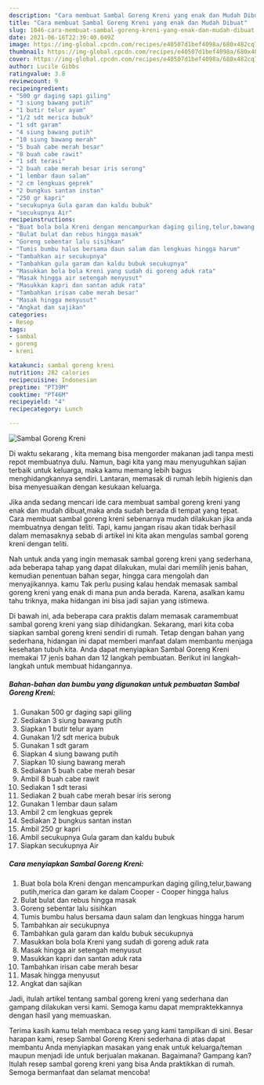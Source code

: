 ```yaml
---
description: "Cara membuat Sambal Goreng Kreni yang enak dan Mudah Dibuat"
title: "Cara membuat Sambal Goreng Kreni yang enak dan Mudah Dibuat"
slug: 1046-cara-membuat-sambal-goreng-kreni-yang-enak-dan-mudah-dibuat
date: 2021-06-16T22:39:40.049Z
image: https://img-global.cpcdn.com/recipes/e40507d1bef4098a/680x482cq70/sambal-goreng-kreni-foto-resep-utama.jpg
thumbnail: https://img-global.cpcdn.com/recipes/e40507d1bef4098a/680x482cq70/sambal-goreng-kreni-foto-resep-utama.jpg
cover: https://img-global.cpcdn.com/recipes/e40507d1bef4098a/680x482cq70/sambal-goreng-kreni-foto-resep-utama.jpg
author: Lucile Gibbs
ratingvalue: 3.8
reviewcount: 9
recipeingredient:
- "500 gr daging sapi giling"
- "3 siung bawang putih"
- "1 butir telur ayam"
- "1/2 sdt merica bubuk"
- "1 sdt garam"
- "4 siung bawang putih"
- "10 siung bawang merah"
- "5 buah cabe merah besar"
- "8 buah cabe rawit"
- "1 sdt terasi"
- "2 buah cabe merah besar iris serong"
- "1 lembar daun salam"
- "2 cm lengkuas geprek"
- "2 bungkus santan instan"
- "250 gr kapri"
- "secukupnya Gula garam dan kaldu bubuk"
- "secukupnya Air"
recipeinstructions:
- "Buat bola bola Kreni dengan mencampurkan daging giling,telur,bawang putih,merica dan garam ke dalam Cooper Cooper hingga halus"
- "Bulat bulat dan rebus hingga masak"
- "Goreng sebentar lalu sisihkan"
- "Tumis bumbu halus bersama daun salam dan lengkuas hingga harum"
- "Tambahkan air secukupnya"
- "Tambahkan gula garam dan kaldu bubuk secukupnya"
- "Masukkan bola bola Kreni yang sudah di goreng aduk rata"
- "Masak hingga air setengah menyusut"
- "Masukkan kapri dan santan aduk rata"
- "Tambahkan irisan cabe merah besar"
- "Masak hingga menyusut"
- "Angkat dan sajikan"
categories:
- Resep
tags:
- sambal
- goreng
- kreni

katakunci: sambal goreng kreni 
nutrition: 282 calories
recipecuisine: Indonesian
preptime: "PT39M"
cooktime: "PT46M"
recipeyield: "4"
recipecategory: Lunch

---
```



![Sambal Goreng Kreni](https://img-global.cpcdn.com/recipes/e40507d1bef4098a/680x482cq70/sambal-goreng-kreni-foto-resep-utama.jpg)

Di waktu  sekarang , kita memang bisa mengorder makanan jadi tanpa mesti repot membuatnya dulu. Namun, bagi kita yang mau menyuguhkan sajian terbaik untuk keluarga, maka kamu memang lebih bagus menghidangkannya sendiri. Lantaran, memasak di rumah lebih higienis dan bisa menyesuaikan dengan kesukaan keluarga.

Jika anda sedang mencari ide cara membuat sambal goreng kreni yang enak dan mudah dibuat,maka anda sudah berada di tempat yang tepat. Cara membuat sambal goreng kreni  sebenarnya mudah dilakukan jika anda membuatnya dengan teliti. Tapi, kamu jangan risau akan tidak berhasil dalam memasaknya 
sebab di artikel ini kita akan mengulas sambal goreng kreni dengan teliti.  



Nah untuk anda yang ingin memasak sambal goreng kreni yang sederhana, ada beberapa tahap yang dapat dilakukan, mulai dari memilih jenis bahan, kemudian penentuan bahan segar, hingga cara mengolah dan menyajikannya. kamu Tak perlu pusing kalau hendak memasak sambal goreng kreni yang enak di mana pun anda berada. Karena, asalkan kamu  tahu triknya, maka hidangan ini bisa jadi sajian yang istimewa.

Di bawah ini, ada beberapa cara praktis  dalam memasak caramembuat sambal goreng kreni yang siap dihidangkan. Sekarang, mari kita coba siapkan sambal goreng kreni sendiri di rumah. Tetap dengan bahan yang sederhana, hidangan ini dapat memberi manfaat dalam membantu menjaga kesehatan tubuh kita. Anda dapat menyiapkan Sambal Goreng Kreni memakai 17 jenis bahan dan 12 langkah pembuatan. Berikut ini langkah-langkah untuk membuat hidangannya.

<!--inarticleads1-->

##### Bahan-bahan dan bumbu yang digunakan untuk pembuatan Sambal Goreng Kreni:

1. Gunakan 500 gr daging sapi giling
1. Sediakan 3 siung bawang putih
1. Siapkan 1 butir telur ayam
1. Gunakan 1/2 sdt merica bubuk
1. Gunakan 1 sdt garam
1. Siapkan 4 siung bawang putih
1. Siapkan 10 siung bawang merah
1. Sediakan 5 buah cabe merah besar
1. Ambil 8 buah cabe rawit
1. Sediakan 1 sdt terasi
1. Sediakan 2 buah cabe merah besar iris serong
1. Gunakan 1 lembar daun salam
1. Ambil 2 cm lengkuas geprek
1. Sediakan 2 bungkus santan instan
1. Ambil 250 gr kapri
1. Ambil secukupnya Gula garam dan kaldu bubuk
1. Siapkan secukupnya Air




<!--inarticleads2-->

##### Cara menyiapkan Sambal Goreng Kreni:

1. Buat bola bola Kreni dengan mencampurkan daging giling,telur,bawang putih,merica dan garam ke dalam Cooper - Cooper hingga halus
1. Bulat bulat dan rebus hingga masak
1. Goreng sebentar lalu sisihkan
1. Tumis bumbu halus bersama daun salam dan lengkuas hingga harum
1. Tambahkan air secukupnya
1. Tambahkan gula garam dan kaldu bubuk secukupnya
1. Masukkan bola bola Kreni yang sudah di goreng aduk rata
1. Masak hingga air setengah menyusut
1. Masukkan kapri dan santan aduk rata
1. Tambahkan irisan cabe merah besar
1. Masak hingga menyusut
1. Angkat dan sajikan




Jadi, itulah artikel tentang  sambal goreng kreni  yang sederhana dan gampang dilakukan versi kami. Semoga kamu dapat mempraktekkannya dengan hasil yang memuaskan. 

Terima kasih kamu telah membaca resep yang kami tampilkan di sini. Besar harapan kami, resep  Sambal Goreng Kreni sederhana di atas dapat membantu Anda menyiapkan masakan yang enak untuk keluarga/teman maupun menjadi ide untuk berjualan makanan. Bagaimana? Gampang kan? Itulah resep sambal goreng kreni yang bisa Anda praktikkan di rumah. Semoga bermanfaat dan selamat mencoba!

